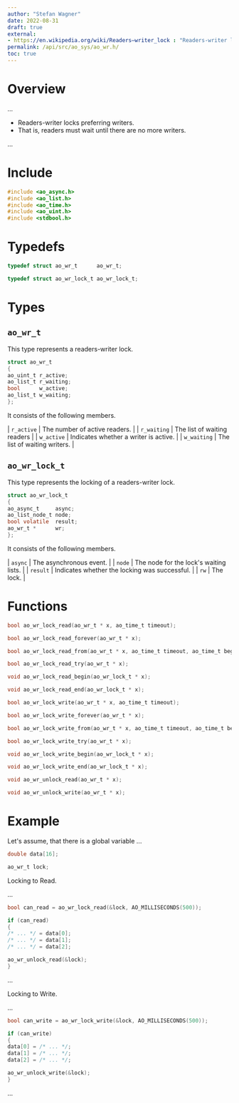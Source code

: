 ```yaml
---
author: "Stefan Wagner"
date: 2022-08-31
draft: true
external:
- https://en.wikipedia.org/wiki/Readers–writer_lock : "Readers-writer lock"
permalink: /api/src/ao_sys/ao_wr.h/
toc: true
---
```


# Overview

...

- Readers-writer locks preferring writers.
- That is, readers must wait until there are no more writers.

...

# Include

```c
#include <ao_async.h>
#include <ao_list.h>
#include <ao_time.h>
#include <ao_uint.h>
#include <stdbool.h>
```

# Typedefs

```c
typedef struct ao_wr_t      ao_wr_t;
```

```c
typedef struct ao_wr_lock_t ao_wr_lock_t;
```

# Types

## `ao_wr_t`

This type represents a readers-writer lock.

```c
struct ao_wr_t
{
ao_uint_t r_active;
ao_list_t r_waiting;
bool      w_active;
ao_list_t w_waiting;
};
```

It consists of the following members.

| `r_active` | The number of active readers. |
| `r_waiting` | The list of waiting readers |
| `w_active` | Indicates whether a writer is active. |
| `w_waiting` | The list of waiting writers. |

## `ao_wr_lock_t`

This type represents the locking of a readers-writer lock.

```c
struct ao_wr_lock_t
{
ao_async_t     async;
ao_list_node_t node;
bool volatile  result;
ao_wr_t *      wr;
};
```

It consists of the following members.

| `async` | The asynchronous event. |
| `node` | The node for the lock's waiting lists. |
| `result` | Indicates whether the locking was successful. |
| `rw` | The lock. |

# Functions

```c
bool ao_wr_lock_read(ao_wr_t * x, ao_time_t timeout);
```

```c
bool ao_wr_lock_read_forever(ao_wr_t * x);
```

```c
bool ao_wr_lock_read_from(ao_wr_t * x, ao_time_t timeout, ao_time_t beginning);
```

```c
bool ao_wr_lock_read_try(ao_wr_t * x);
```

```c
void ao_wr_lock_read_begin(ao_wr_lock_t * x);
```

```c
void ao_wr_lock_read_end(ao_wr_lock_t * x);
```

```c
bool ao_wr_lock_write(ao_wr_t * x, ao_time_t timeout);
```

```c
bool ao_wr_lock_write_forever(ao_wr_t * x);
```

```c
bool ao_wr_lock_write_from(ao_wr_t * x, ao_time_t timeout, ao_time_t beginning);
```

```c
bool ao_wr_lock_write_try(ao_wr_t * x);
```

```c
void ao_wr_lock_write_begin(ao_wr_lock_t * x);
```

```c
void ao_wr_lock_write_end(ao_wr_lock_t * x);
```

```c
void ao_wr_unlock_read(ao_wr_t * x);
```

```c
void ao_wr_unlock_write(ao_wr_t * x);
```

# Example

Let's assume, that there is a global variable ...

```c
double data[16];
```

```c
ao_wr_t lock;
```

Locking to Read.

...

```c
bool can_read = ao_wr_lock_read(&lock, AO_MILLISECONDS(500));

if (can_read)
{
/* ... */ = data[0];
/* ... */ = data[1];
/* ... */ = data[2];

ao_wr_unlock_read(&lock);
}
```

...

Locking to Write.

...

```c
bool can_write = ao_wr_lock_write(&lock, AO_MILLISECONDS(500));

if (can_write)
{
data[0] = /* ... */;
data[1] = /* ... */;
data[2] = /* ... */;

ao_wr_unlock_write(&lock);
}
```

...
